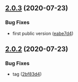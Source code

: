 ## [2.0.3](https://github.com/cdotyone/Core.Imaging/compare/v2.0.2...v2.0.3) (2020-07-23)


### Bug Fixes

* first public version ([eabe7d4](https://github.com/cdotyone/Core.Imaging/commit/eabe7d43468865f3512dd0a41ff69aa777ac5d86))



## [2.0.2](https://github.com/cdotyone/Core.Imaging/compare/2bf83d4cf8db0f1518e707f5ffaa5a3cc6aa3b01...v2.0.2) (2020-07-23)


### Bug Fixes

* tag ([2bf83d4](https://github.com/cdotyone/Core.Imaging/commit/2bf83d4cf8db0f1518e707f5ffaa5a3cc6aa3b01))



